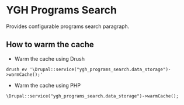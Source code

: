 # YGH Programs Search

Provides configurable programs search paragraph.

## How to warm the cache

  - Warm the cache using Drush
  
```
drush ev '\Drupal::service("ygh_programs_search.data_storage")->warmCache();'
```
  - Warm the cache using PHP
  
```
\Drupal::service("ygh_programs_search.data_storage")->warmCache();
```
